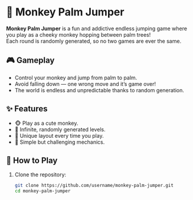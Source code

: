# 🐒 Monkey Palm Jumper

**Monkey Palm Jumper** is a fun and addictive endless jumping game where you play as a cheeky monkey hopping between palm trees!  
Each round is randomly generated, so no two games are ever the same.

## 🎮 Gameplay
- Control your monkey and jump from palm to palm.  
- Avoid falling down — one wrong move and it’s game over!  
- The world is endless and unpredictable thanks to random generation.

## ✨ Features
- 🐵 Play as a cute monkey.  
- 🌴 Infinite, randomly generated levels.  
- 🎲 Unique layout every time you play.  
- 🎯 Simple but challenging mechanics.

## 🚀 How to Play
1. Clone the repository:
   ```bash
   git clone https://github.com/username/monkey-palm-jumper.git
   cd monkey-palm-jumper
